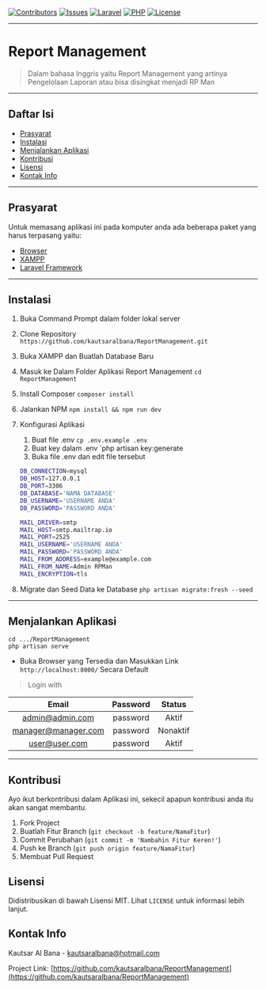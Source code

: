 [![Contributors](http://img.shields.io/:contributors-2-brightgreen.svg?style=flat-square)](https://github.com/kautsaralbana/ReportManagement/graphs/contributors)
[![Issues](http://img.shields.io/:issues-1-red.svg?style=flat-square)](https://github.com/kautsaralbana/ReportManagement/issues)
[![Laravel](http://img.shields.io/:laravel-5.8-informational.svg?style=flat-square)](https://laravel.com/docs/5.8)
[![PHP](http://img.shields.io/:php-7.3-informational.svg?style=flat-square)](https://www.php.net/releases/7_3_0.php)
[![License](http://img.shields.io/:license-mit-blue.svg?style=flat-square)](http://badges.mit-license.org)

---

# Report Management

> Dalam bahasa Inggris yaitu Report Management yang artinya</br>Pengelolaan Laporan atau bisa disingkat menjadi RP Man

---

<!-- Daftar Isi -->
## Daftar Isi
* [Prasyarat](#prasyarat)
* [Instalasi](#instalasi)
* [Menjalankan Aplikasi](#menjalankan-aplikasi)
* [Kontribusi](#kontribusi)
* [Lisensi](#lisensi)
* [Kontak Info](#kontak-info)

---

<!-- Prasyarat -->

## Prasyarat
Untuk memasang aplikasi ini pada komputer anda ada beberapa paket yang harus terpasang yaitu:
* [Browser](https://www.google.com/chrome/)
* [XAMPP](https://www.apachefriends.org/blog/new_xampp_20181213.html)
* [Laravel Framework](https://laravel.com/docs/5.8)

---

<!-- INSTALASI -->

## Instalasi

1. Buka Command Prompt dalam folder lokal server
2. Clone Repository `https://github.com/kautsaralbana/ReportManagement.git`
3. Buka XAMPP dan Buatlah Database Baru
4. Masuk ke Dalam Folder Aplikasi Report Management `cd ReportManagement`
5. Install Composer `composer install`
6. Jalankan NPM `npm install && npm run dev`
7. Konfigurasi Aplikasi
    1. Buat file .env `cp .env.example .env`
    2. Buat key dalam .env `php artisan key:generate
    3. Buka file .env dan edit file tersebut
    ```sh
    DB_CONNECTION=mysql
    DB_HOST=127.0.0.1
    DB_PORT=3306
    DB_DATABASE='NAMA DATABASE'
    DB_USERNAME='USERNAME ANDA'
    DB_PASSWORD='PASSWORD ANDA'
    
    MAIL_DRIVER=smtp
    MAIL_HOST=smtp.mailtrap.io
    MAIL_PORT=2525
    MAIL_USERNAME='USERNAME ANDA'
    MAIL_PASSWORD='PASSWORD ANDA'
    MAIL_FROM_ADDRESS=example@example.com
    MAIL_FROM_NAME=Admin RPMan
    MAIL_ENCRYPTION=tls

    ```
    
8. Migrate dan Seed Data ke Database `php artisan migrate:fresh --seed`

---

<!-- MENJALANKAN APLIKASI -->

## Menjalankan Aplikasi

```shell
cd .../ReportManagement
php artisan serve
```

* Buka Browser yang Tersedia dan Masukkan Link `http://localhost:8000/` Secara Default

> Login with

|       Email       | Password |  Status  |
| :---------------: | :------: | :------: | 
| admin@admin.com   | password |   Aktif  |
| manager@manager.com | password | Nonaktif |
|  user@user.com   | password | Aktif |

---

<!-- KONTRIBUSI -->
## Kontribusi

Ayo ikut berkontribusi dalam Aplikasi ini, sekecil apapun kontribusi anda itu akan sangat membantu.

1. Fork Project
2. Buatlah Fitur Branch (`git checkout -b feature/NamaFitur`)
3. Commit Perubahan (`git commit -m 'Nambahin Fitur Keren!'`)
4. Push ke Branch (`git push origin feature/NamaFitur`)
5. Membuat Pull Request



<!-- LICENSE -->
## Lisensi

Didistribusikan di bawah Lisensi MIT. Lihat `LICENSE` untuk informasi lebih lanjut.


<!-- KONTAK INFO -->
## Kontak Info

Kautsar Al Bana - kautsaralbana@hotmail.com

Project Link: [https://github.com/kautsaralbana/ReportManagement](https://github.com/kautsaralbana/ReportManagement)
